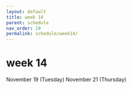 ```yaml
---
layout: default
title: week 14
parent: schedule
nav_order: 19
permalink: schedule/week14/
---
```


# week 14

November 19 (Tuesday)
November 21 (Thursday)
